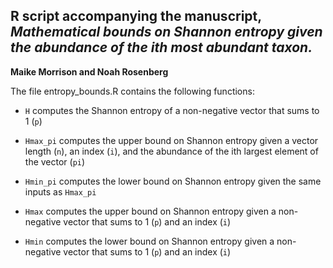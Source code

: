 ## R script accompanying the manuscript, *Mathematical bounds on Shannon entropy given the abundance of the ith most abundant taxon.*

**Maike Morrison and Noah Rosenberg**

The file entropy_bounds.R contains the following functions:

* `H` computes the Shannon entropy of a non-negative vector that sums to 1 (`p`)

* `Hmax_pi` computes the upper bound on Shannon entropy given a vector length (`n`), an index (`i`), and the abundance of the ith largest element of the vector (`pi`)

* `Hmin_pi` computes the lower bound on Shannon entropy given the same inputs as `Hmax_pi`

* `Hmax` computes the upper bound on Shannon entropy given a non-negative vector that sums to 1 (`p`) and an index (`i`)

* `Hmin` computes the lower bound on Shannon entropy given a non-negative vector that sums to 1 (`p`) and an index (`i`)
